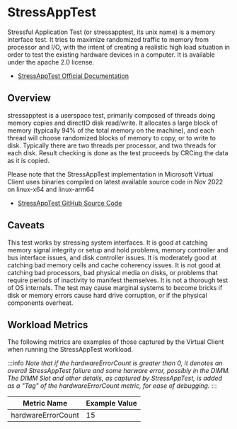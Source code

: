 # StressAppTest
Stressful Application Test (or stressapptest, its unix name) is a memory interface test.
It tries to maximize randomized traffic to memory from processor and I/O, with the intent of creating a realistic high load situation in order
to test the existing hardware devices in a computer. It is available under the apache 2.0 license.

* [StressAppTest Official Documentation](https://github.com/stressapptest/stressapptest/blob/master/README.md)

## Overview
stressapptest is a userspace test, primarily composed of threads doing memory copies and directIO disk read/write. It allocates a large block of
memory (typically 94% of the total memory on the machine), and each thread will choose randomized blocks of memory to copy, or to write to disk.
Typically there are two threads per processor, and two threads for each disk. Result checking is done as the test proceeds by CRCing the data as
it is copied.

Please note that the StressAppTest implementation in Microsoft Virtual Client uses binaries compiled on latest available source code in Nov 2022
on linux-x64 and linux-arm64

* [StressAppTest GitHub Source Code](https://github.com/stressapptest/stressapptest)

## Caveats

This test works by stressing system interfaces. It is good at catching memory signal integrity or setup and hold problems, memory controller and
bus interface issues, and disk controller issues. It is moderately good at catching bad memory cells and cache coherency issues. It is not good
at catching bad processors, bad physical media on disks, or problems that require periods of inactivity to manifest themselves. It is not a
thorough test of OS internals. The test may cause marginal systems to become bricks if disk or memory errors cause hard drive corruption, or
if the physical components overheat.

## Workload Metrics
The following metrics are examples of those captured by the Virtual Client when running the StressAppTest workload.

:::info
*Note that if the hardwareErrorCount is greater than 0, it denotes an overall StressAppTest failure and some harware error, possibly in the DIMM.
The DIMM Slot and other details, as captured by StressAppTest, is added as a "Tag" of the hardwareErrorCount metric, for ease of debugging.*
:::

| Metric Name  | Example Value |
|--------------|---------------|
| hardwareErrorCount | 15 |
